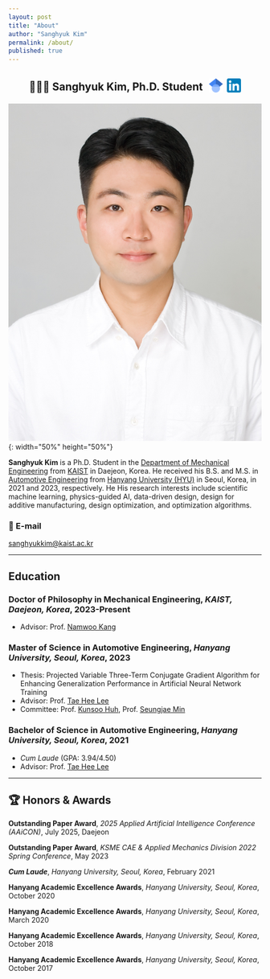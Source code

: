 ```yaml
---
layout: post
title: "About"
author: "Sanghyuk Kim"
permalink: /about/
published: true
---
```


<h2 style="display: flex; align-items: center; justify-content: center; gap: 12px;">
  👨🏻‍🚀 Sanghyuk Kim, Ph.D. Student
  <span style="display: flex; align-items: center; gap: 8px;">
    <a href="https://scholar.google.com/citations?user=RpcCyLQAAAAJ&hl=en" target="_blank">
      <img src="/images/google_scholar_icon.png" alt="Google Scholar" width="28">
    </a>
    <a href="https://www.linkedin.com/in/kim-sanghyuk/" target="_blank">
      <img src="/images/linkedin_icon.png" alt="LinkedIn" width="28">
    </a>
  </span>
</h2>

![SanghyukKim](/images/SanghyukKim.jpg){: width="50%" height="50%"}

**Sanghyuk Kim** is a Ph.D. Student in the [Department of Mechanical Engineering](https://me.kaist.ac.kr/eng/main/main.html) from [KAIST](https://www.kaist.ac.kr/) in Daejeon, Korea. He received his B.S. and M.S. in [Automotive Engineering](https://ae.hanyang.ac.kr/) from [Hanyang University (HYU)](https://www.hanyang.ac.kr/) in Seoul, Korea, in 2021 and 2023, respectively. He His research interests include scientific machine learning, physics-guided AI, data-driven design, design for additive manufacturing, design optimization, and optimization algorithms.

### 📧 E-mail

[sanghyukkim@kaist.ac.kr](mailto:sanghyukkim@kaist.ac.kr)

---

## Education

### Doctor of Philosophy in Mechanical Engineering, _KAIST, Daejeon, Korea_, 2023-Present

- Advisor: Prof. [Namwoo Kang](https://scholar.google.com/citations?user=tYU_Cz0AAAAJ&hl=en)

### Master of Science in Automotive Engineering, _Hanyang University, Seoul, Korea_, 2023

- Thesis: Projected Variable Three-Term Conjugate Gradient Algorithm for Enhancing Generalization Performance in Artificial Neural Network Training
- Advisor: Prof. [Tae Hee Lee](https://scholar.google.co.kr/citations?hl=en&user=JxC_VGgAAAAJ)
- Committee: Prof. [Kunsoo Huh](https://scholar.google.co.kr/citations?user=iRQAwt8AAAAJ&hl=en), Prof. [Seungjae Min](https://scholar.google.co.kr/citations?user=1umyIqAAAAAJ&hl=en)

### Bachelor of Science in Automotive Engineering, _Hanyang University, Seoul, Korea_, 2021

- _Cum Laude_ (GPA: 3.94/4.50)
- Advisor: Prof. [Tae Hee Lee](https://scholar.google.co.kr/citations?hl=en&user=JxC_VGgAAAAJ)

---

## 🏆 Honors & Awards

**Outstanding Paper Award**, _2025 Applied Artificial Intelligence Conference (AAiCON)_, July 2025, Daejeon

**Outstanding Paper Award**, _KSME CAE & Applied Mechanics Division 2022 Spring Conference_, May 2023

**_Cum Laude_**, _Hanyang University, Seoul, Korea_, February 2021

**Hanyang Academic Excellence Awards**, _Hanyang University, Seoul, Korea_, October 2020

**Hanyang Academic Excellence Awards**, _Hanyang University, Seoul, Korea_, March 2020

**Hanyang Academic Excellence Awards**, _Hanyang University, Seoul, Korea_, October 2018

**Hanyang Academic Excellence Awards**, _Hanyang University, Seoul, Korea_, October 2017
